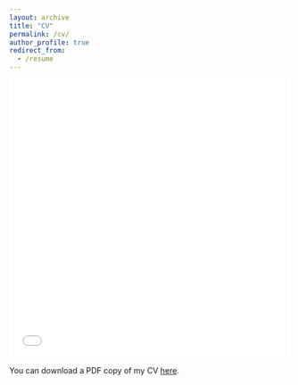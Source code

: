 ```yaml
---
layout: archive
title: "CV"
permalink: /cv/
author_profile: true
redirect_from:
  - /resume
---
```


<iframe src="/files/SunYize_Resume.pdf" width="100%" height="500" frameborder="no" border="0" marginwidth="0" marginheight="0"></iframe>

You can download a PDF copy of my CV [here](/files/SunYize_Resume.pdf).
